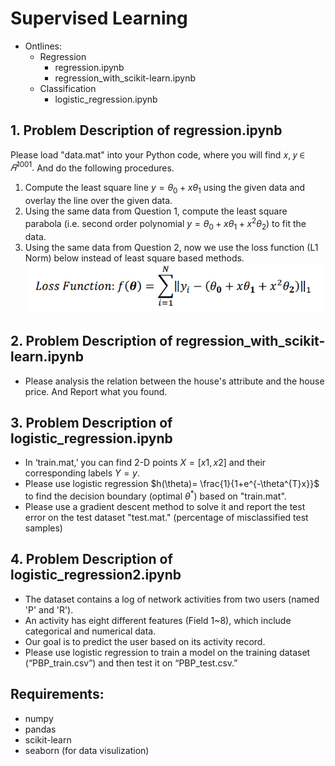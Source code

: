 # Supervised Learning
- Ontlines:
    - Regression
        - regression.ipynb
        - regression_with_scikit-learn.ipynb
    - Classification
        - logistic_regression.ipynb
## 1. Problem Description of regression.ipynb
Please load "data.mat" into your Python code, where you will find 𝑥, 𝑦 ∈ $𝑅^{1001}.$
And do the following procedures.
1. Compute the least square line $y=\theta_0+x\theta_1$ using the given data and overlay the line over the given data.
2. Using the same data from Question 1, compute the least square parabola (i.e. 
second order polynomial $y=\theta_0+x\theta_1+x^2\theta_2$) to fit the data.
3. Using the same data from Question 2, now we use the loss function (L1 Norm) 
below instead of least square based methods.
![lossfunc](./img/lossfunc.png)

## 2. Problem Description of regression_with_scikit-learn.ipynb
- Please analysis the relation between the house's attribute and the house price. And Report what you found.

## 3. Problem Description of logistic_regression.ipynb
- In ‘train.mat,’ you can find 2-D points $X=[x1, x2]$ and their corresponding labels $Y=y$. 
- Please use logistic regression $h(\theta)= \frac{1}{1+e^{-\theta^{T}x}}$ 
to find the decision boundary (optimal $\theta^*$) based on "train.mat". 
- Please use a gradient descent method to solve it and report the test error on the test dataset "test.mat." (percentage of misclassified test samples)

## 4. Problem Description of logistic_regression2.ipynb
- The dataset contains a log of network activities from two users (named 'P' and 'R'). 
- An activity has eight different features (Field 1~8), which include categorical and numerical data.
- Our goal is to predict the user based on its activity record.
- Please use logistic regression to train a model on the training dataset (“PBP_train.csv”) and then test it on “PBP_test.csv.”

## Requirements:
- numpy
- pandas
- scikit-learn 
- seaborn (for data visulization)
